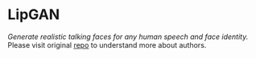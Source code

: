 LipGAN
===================
*Generate realistic talking faces for any human speech and face identity.*
Please visit original [repo](https://github.com/Rudrabha/LipGAN) to understand more about authors.
